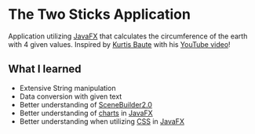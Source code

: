 # The Two Sticks Application
Application utilizing [JavaFX](https://en.wikipedia.org/wiki/JavaFX) that calculates the circumference of the earth with 4 given values.
Inspired by [Kurtis Baute](https://www.youtube.com/channel/UCTRM8LE1g6UXrVZKwgw5oEA) 
with his [YouTube video](https://www.youtube.com/watch?v=YaPa4esJJx4)!

## What I learned

- Extensive String manipulation
- Data conversion with given text
- Better understanding of [SceneBuilder2.0](https://www.oracle.com/technetwork/java/javase/downloads/sb2download-2177776.html)
- Better understanding of [charts](https://docs.oracle.com/javase/8/javafx/user-interface-tutorial/charts.htm) in [JavaFX](https://en.wikipedia.org/wiki/JavaFX)
- Better understanding when utilizing [CSS](https://developer.mozilla.org/en-US/docs/Web/CSS) in [JavaFX](https://en.wikipedia.org/wiki/JavaFX)
